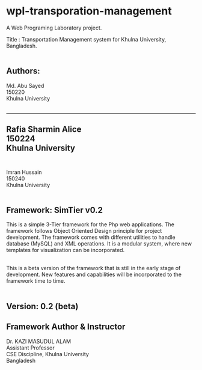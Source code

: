 # wpl-transporation-management
<p>
A Web Programing Laboratory project. <br>

Title : Transportation Management system for Khulna University, Bangladesh. <br><br>

</p>

Authors: <br>
---------------
Md. Abu Sayed <br>
150220 <br>
Khulna University <br><br>

---------------
Rafia Sharmin Alice <br>
150224 <br> 
Khulna University <br><br>
---------------

Imran Hussain <br>
150240 <br>
Khulna University <br><br>

Framework:
SimTier v0.2 
---------------
This is a simple 3-Tier framework for the Php web applications. The framework follows Object Oriented Design principle for project development. The framework comes with different utilities to handle database (MySQL) and XML operations. It is a modular system, where new templates for visualization can be incorporated.  <br><br>

This is a beta version of the framework that is still in the early stage of development. New features and capabilities will be incorporated to the framework time to time. <br><br>

Version: 0.2 (beta)
----------------------

Framework Author & Instructor
------------
Dr. KAZI MASUDUL ALAM <br>
Assistant Professor <br>
CSE Discipline, Khulna University <br>
Bangladesh
